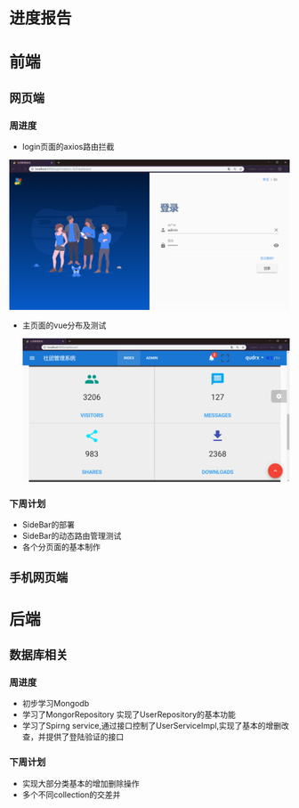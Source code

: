 
# 进度报告

# 前端

## 网页端

### 周进度

* login页面的axios路由拦截

![1574083551972](https://raw.githubusercontent.com/schedule-front/EveryWeekRePort/master/week2/pic/web1.png)

* 主页面的vue分布及测试

  ![1574083687268](https://raw.githubusercontent.com/schedule-front/EveryWeekRePort/master/week2/pic/web2.png)


### 下周计划

* SideBar的部署
* SideBar的动态路由管理测试
* 各个分页面的基本制作

## 手机网页端

# 后端

## 数据库相关

### 周进度

* 初步学习Mongodb
* 学习了MongorRepository 实现了UserRepository的基本功能
* 学习了Spirng service,通过接口控制了UserServiceImpl,实现了基本的增删改查，并提供了登陆验证的接口


### 下周计划

* 实现大部分类基本的增加删除操作
* 多个不同collection的交差并


